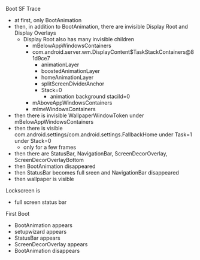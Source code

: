 Boot SF Trace

 - at first, only BootAnimation
 - then, in addition to BootAnimation, there are invisible Display Root and Display Overlays
   - Display Root also has many invisible children
     - mBelowAppWindowsContainers
     - com.android.server.wm.DisplayContent$TaskStackContainers@81d9ce7
       - animationLayer
       - boostedAnimationLayer
       - homeAnimationLayer
       - splitScreenDividerAnchor
       - Stack=0
         - animation background staciId=0
     - mAboveAppWindowsContainers
     - mImeWindowsContainers
 - then there is invisible WallpaperWindowToken under mBelowAppWindowsContainers
 - then there is visible com.android.settings/com.android.settings.FallbackHome under Task=1 under Stack=0
   - only for a few frames
 - then there are StatusBar, NavigationBar, ScreenDecorOverlay, ScreenDecorOverlayBottom
 - then BootAnimation disappeared
 - then StatusBar becomes full sreen and NavigationBar disappeared
 - then wallpaper is visible

Lockscreen is
 - full screen status bar

First Boot

 - BootAnimation appears
 - setupwizard appears
 - StatusBar appears
 - ScreenDecorOverlay appears
 - BootAnimation disappears
